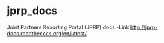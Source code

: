 # jprp_docs
Joint Partners Reporting Portal (JPRP) docs
-Link http://jprp-docs.readthedocs.org/en/latest/

